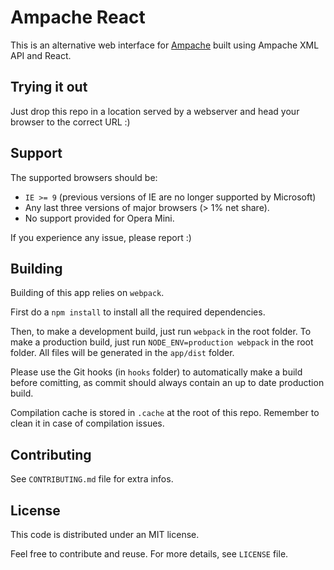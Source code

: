 Ampache React
=============

This is an alternative web interface for
[Ampache](https://github.com/ampache/ampache/) built using Ampache XML API and
React.

## Trying it out

Just drop this repo in a location served by a webserver and head your browser
to the correct URL :)


## Support

The supported browsers should be:

* `IE >= 9` (previous versions of IE are no longer supported by Microsoft)
* Any last three versions of major browsers (> 1% net share).
* No support provided for Opera Mini.

If you experience any issue, please report :)


## Building

Building of this app relies on `webpack`.

First do a `npm install` to install all the required dependencies.

Then, to make a development build, just run `webpack` in the root folder. To
make a production build, just run `NODE_ENV=production webpack` in the root
folder. All files will be generated in the `app/dist` folder.

Please use the Git hooks (in `hooks` folder) to automatically make a build
before comitting, as commit should always contain an up to date production
build.

Compilation cache is stored in `.cache` at the root of this repo. Remember to
clean it in case of compilation issues.


## Contributing

See `CONTRIBUTING.md` file for extra infos.


## License

This code is distributed under an MIT license.

Feel free to contribute and reuse. For more details, see `LICENSE` file.
